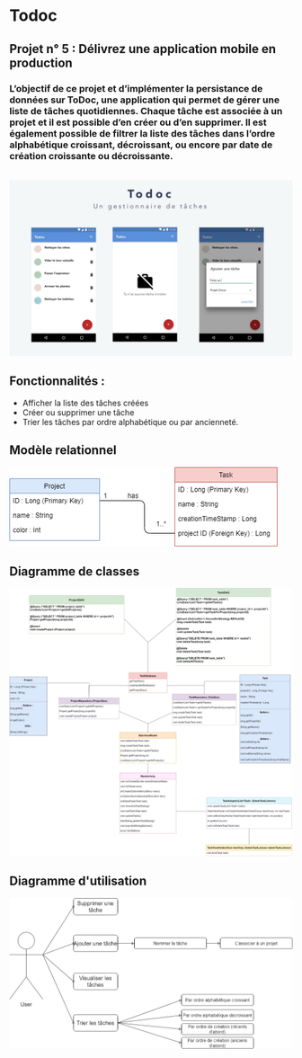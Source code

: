 <h1>Todoc</h1>
<h2>Projet n° 5 : Délivrez une application mobile en production</h2>
<h3>L’objectif de ce projet et d’implémenter la persistance de données sur ToDoc, une application qui permet de gérer une liste de tâches quotidiennes. Chaque tâche est associée à un projet et il est possible d’en créer ou d’en supprimer.
Il est également possible de filtrer la liste des tâches dans l’ordre alphabétique croissant, décroissant, ou encore par date de création croissante ou décroissante.
</h3>
<br>
<img src= "https://github.com/CeliaTHP/OC_P5/blob/default/app.png" alt="app" style="max-width:100%;">
<h2>Fonctionnalités : </h2>
<ul>
<li>Afficher la liste des tâches créées</li>
<li>Créer ou supprimer une tâche</li>
<li>Trier les tâches par ordre alphabétique ou par ancienneté.</li>
</ul>
<h2>Modèle relationnel</h2>
<img src= "https://github.com/CeliaTHP/OC_P5/blob/default/MPD.png" alt="app" style="max-width:100%;">
<h2>Diagramme de classes</h2>
<img src= "https://github.com/CeliaTHP/OC_P5/blob/default/DDC.png" alt="app" style="max-width:100%;">
<h2>Diagramme d'utilisation</h2>
<img src= "https://github.com/CeliaTHP/OC_P5/blob/default/DU.png" alt="app" style="max-width:100%;">
